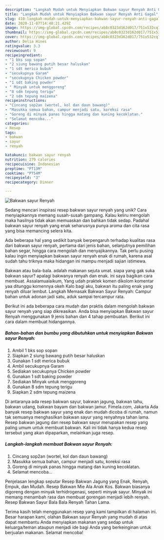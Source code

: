 ```yaml
---
description: "Langkah Mudah untuk Menyiapkan Bakwan sayur Renyah Anti Gagal"
title: "Langkah Mudah untuk Menyiapkan Bakwan sayur Renyah Anti Gagal"
slug: 410-langkah-mudah-untuk-menyiapkan-bakwan-sayur-renyah-anti-gagal
date: 2020-11-07T14:48:21.429Z
image: https://img-global.cpcdn.com/recipes/ab8c0323d162d017/751x532cq70/bakwan-sayur-renyah-foto-resep-utama.jpg
thumbnail: https://img-global.cpcdn.com/recipes/ab8c0323d162d017/751x532cq70/bakwan-sayur-renyah-foto-resep-utama.jpg
cover: https://img-global.cpcdn.com/recipes/ab8c0323d162d017/751x532cq70/bakwan-sayur-renyah-foto-resep-utama.jpg
author: Delia Hines
ratingvalue: 3.3
reviewcount: 9
recipeingredient:
- "1 bks sop sopan"
- "2 siung bawang putih besar haluskan"
- "1 sdt merica bubuk"
- "secukupnya Garam"
- "secukupnya Chicken powder"
- "1 sdt baking powder"
- " Minyak untuk menggoreng"
- "8 sdm tepung terigu"
- "2 sdm tepung maizena"
recipeinstructions:
- "Cincang sop2an (wortel, kol dan daun bawang)"
- "Masukka semua bahan, campur menjadi satu, koreksi rasa"
- "Goreng di minyak panas hingga matang dan kuning kecoklatan."
- "Selamat mencoba..."
categories:
- Resep
tags:
- bakwan
- sayur
- renyah

katakunci: bakwan sayur renyah 
nutrition: 279 calories
recipecuisine: Indonesian
preptime: "PT13M"
cooktime: "PT54M"
recipeyield: "3"
recipecategory: Dinner

---
```



![Bakwan sayur Renyah](https://img-global.cpcdn.com/recipes/ab8c0323d162d017/751x532cq70/bakwan-sayur-renyah-foto-resep-utama.jpg)

Sedang mencari inspirasi resep bakwan sayur renyah yang unik? Cara menyiapkannya memang susah-susah gampang. Kalau keliru mengolah maka hasilnya tidak akan memuaskan dan bahkan tidak sedap. Padahal bakwan sayur renyah yang enak seharusnya punya aroma dan cita rasa yang bisa memancing selera kita.

Ada beberapa hal yang sedikit banyak berpengaruh terhadap kualitas rasa dari bakwan sayur renyah, pertama dari jenis bahan, selanjutnya pemilihan bahan segar, hingga cara mengolah dan menyajikannya. Tak perlu pusing kalau ingin menyiapkan bakwan sayur renyah enak di rumah, karena asal sudah tahu triknya maka hidangan ini mampu menjadi sajian istimewa.

Bakwan atau bala-bala. adalah makanan sejuta umat. siapa yang gak suka bakwan sayur? apalagi bakwanya renyah dan enak. ini saya bagikan cara membuat. Assalamualaikum, Yang udah praktek komen dikolom komentar yaa ditunggu komennya okeh Kalo bagi aku, bakwan itu paling enak yang renyah diluar lembut. Langkah Memasak Bakwan Sayur Renyah: Campur bahan untuk adonan jadi satu, aduk sampai tercampur rata.


Berikut ini ada beberapa cara mudah dan praktis dalam mengolah bakwan sayur renyah yang siap dikreasikan. Anda bisa menyiapkan Bakwan sayur Renyah menggunakan 9 jenis bahan dan 4 tahap pembuatan. Berikut ini cara dalam membuat hidangannya.

<!--inarticleads1-->

##### Bahan-bahan dan bumbu yang dibutuhkan untuk menyiapkan Bakwan sayur Renyah:

1. Ambil 1 bks sop sopan
1. Siapkan 2 siung bawang putih besar haluskan
1. Gunakan 1 sdt merica bubuk
1. Ambil secukupnya Garam
1. Sediakan secukupnya Chicken powder
1. Gunakan 1 sdt baking powder
1. Sediakan  Minyak untuk menggoreng
1. Gunakan 8 sdm tepung terigu
1. Siapkan 2 sdm tepung maizena


Di antaranya ada resep bakwan sayur, bakwan jagung, bakwan tahu, bakwan udang, bakwan bayam dan bakwan jamur. Fimela.com, Jakarta Ada banyak resep bakwan sayur yang enak dan mudah dicoba di rumah, namun tak semuanya menghasilkan bakwan sayur yang renyahnya tahan lama. Resep bakwan jagung dan resep bakwan sayur merupakan resep yang paling umum untuk membuat bakwan. Kali ini tidak hanya kedua resep tersebut yang akan dipaparkan, melainkan juga resep. 

<!--inarticleads2-->

##### Langkah-langkah membuat Bakwan sayur Renyah:

1. Cincang sop2an (wortel, kol dan daun bawang)
1. Masukka semua bahan, campur menjadi satu, koreksi rasa
1. Goreng di minyak panas hingga matang dan kuning kecoklatan.
1. Selamat mencoba...


Penjelasan lengkap seputar Resep Bakwan Jagung yang Enak, Renyah, Empuk, dan Mudah. Resep Bakwan Mie Ala Anak Kos. Bakwan biasanya digoreng dengan minyak terhidrogenasi, seperti minyak sayur. Minyak ini memang menambah rasa dan membuat gorengan menjadi lebih renyah. Resep Bakwan Sayur Bala Bala Renyah Tahan Lama. 

Terima kasih telah menggunakan resep yang kami tampilkan di halaman ini. Besar harapan kami, olahan Bakwan sayur Renyah yang mudah di atas dapat membantu Anda menyiapkan makanan yang sedap untuk keluarga/teman ataupun menjadi ide bagi Anda yang berkeinginan untuk berjualan makanan. Selamat mencoba!
